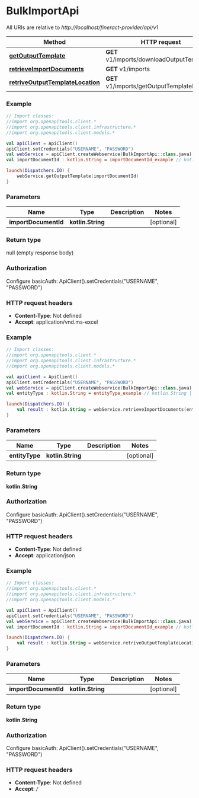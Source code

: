 # BulkImportApi

All URIs are relative to *http://localhost/fineract-provider/api/v1*

| Method | HTTP request | Description |
| ------------- | ------------- | ------------- |
| [**getOutputTemplate**](BulkImportApi.md#getOutputTemplate) | **GET** v1/imports/downloadOutputTemplate |  |
| [**retrieveImportDocuments**](BulkImportApi.md#retrieveImportDocuments) | **GET** v1/imports |  |
| [**retriveOutputTemplateLocation**](BulkImportApi.md#retriveOutputTemplateLocation) | **GET** v1/imports/getOutputTemplateLocation |  |





### Example
```kotlin
// Import classes:
//import org.openapitools.client.*
//import org.openapitools.client.infrastructure.*
//import org.openapitools.client.models.*

val apiClient = ApiClient()
apiClient.setCredentials("USERNAME", "PASSWORD")
val webService = apiClient.createWebservice(BulkImportApi::class.java)
val importDocumentId : kotlin.String = importDocumentId_example // kotlin.String | 

launch(Dispatchers.IO) {
    webService.getOutputTemplate(importDocumentId)
}
```

### Parameters
| Name | Type | Description  | Notes |
| ------------- | ------------- | ------------- | ------------- |
| **importDocumentId** | **kotlin.String**|  | [optional] |

### Return type

null (empty response body)

### Authorization


Configure basicAuth:
    ApiClient().setCredentials("USERNAME", "PASSWORD")

### HTTP request headers

 - **Content-Type**: Not defined
 - **Accept**: application/vnd.ms-excel




### Example
```kotlin
// Import classes:
//import org.openapitools.client.*
//import org.openapitools.client.infrastructure.*
//import org.openapitools.client.models.*

val apiClient = ApiClient()
apiClient.setCredentials("USERNAME", "PASSWORD")
val webService = apiClient.createWebservice(BulkImportApi::class.java)
val entityType : kotlin.String = entityType_example // kotlin.String | 

launch(Dispatchers.IO) {
    val result : kotlin.String = webService.retrieveImportDocuments(entityType)
}
```

### Parameters
| Name | Type | Description  | Notes |
| ------------- | ------------- | ------------- | ------------- |
| **entityType** | **kotlin.String**|  | [optional] |

### Return type

**kotlin.String**

### Authorization


Configure basicAuth:
    ApiClient().setCredentials("USERNAME", "PASSWORD")

### HTTP request headers

 - **Content-Type**: Not defined
 - **Accept**: application/json




### Example
```kotlin
// Import classes:
//import org.openapitools.client.*
//import org.openapitools.client.infrastructure.*
//import org.openapitools.client.models.*

val apiClient = ApiClient()
apiClient.setCredentials("USERNAME", "PASSWORD")
val webService = apiClient.createWebservice(BulkImportApi::class.java)
val importDocumentId : kotlin.String = importDocumentId_example // kotlin.String | 

launch(Dispatchers.IO) {
    val result : kotlin.String = webService.retriveOutputTemplateLocation(importDocumentId)
}
```

### Parameters
| Name | Type | Description  | Notes |
| ------------- | ------------- | ------------- | ------------- |
| **importDocumentId** | **kotlin.String**|  | [optional] |

### Return type

**kotlin.String**

### Authorization


Configure basicAuth:
    ApiClient().setCredentials("USERNAME", "PASSWORD")

### HTTP request headers

 - **Content-Type**: Not defined
 - **Accept**: */*

